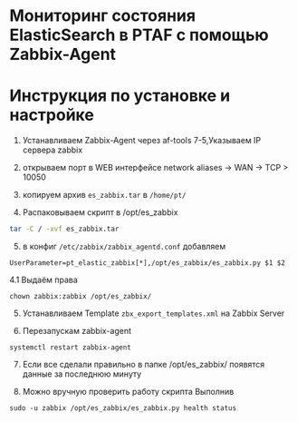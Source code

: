 # Мониторинг состояния ElasticSearch в PTAF с помощью Zabbix-Agent
# Инструкция по установке и настройке
1. Устанавливаем Zabbix-Agent через af-tools 7-5,Указываем IP сервера zabbix

2. открываем порт в WEB интерфейсе network aliases -> WAN -> TCP > 10050

3. копируем архив `es_zabbix.tar` в `/home/pt/`

4. Распаковываем скрипт в /opt/es_zabbix 

```bash
tar -C / -xvf es_zabbix.tar
```

5. в конфиг  `/etc/zabbix/zabbix_agentd.conf` добавляем

`UserParameter=pt_elastic_zabbix[*],/opt/es_zabbix/es_zabbix.py $1 $2`

4.1  Выдаём права

`chown zabbix:zabbix /opt/es_zabbix/`

5. Устанавливаем Template `zbx_export_templates.xml` на Zabbix Server

6. Перезапускам zabbix-agent

`systemctl restart zabbix-agent`

7. Если все сделали правильно в папке /opt/es_zabbix/ появятся данные за последнюю минуту


8. Можно вручную проверить работу скрипта 
Выполнив 

`sudo -u zabbix /opt/es_zabbix/es_zabbix.py health status`
